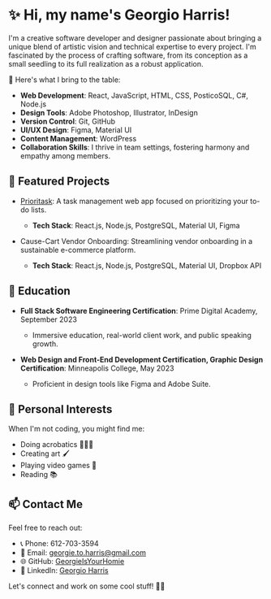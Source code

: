 # ✨ Hi, my name's Georgio Harris!

I'm a creative software developer and designer passionate about bringing a unique blend of artistic vision and technical expertise to every project. I'm fascinated by the process of crafting software, from its conception as a small seedling to its full realization as a robust application.

🚀 Here's what I bring to the table:
- **Web Development**: React, JavaScript, HTML, CSS, PosticoSQL, C#, Node.js
- **Design Tools**: Adobe Photoshop, Illustrator, InDesign
- **Version Control**: Git, GitHub
- **UI/UX Design**: Figma, Material UI
- **Content Management**: WordPress
- **Collaboration Skills**: I thrive in team settings, fostering harmony and empathy among members.

## 📂 Featured Projects

- [Prioritask](https://prioirtask-3d02e9c6acd9.herokuapp.com/#/home): A task management web app focused on prioritizing your to-do lists.
  - **Tech Stack**: React.js, Node.js, PostgreSQL, Material UI, Figma

- Cause-Cart Vendor Onboarding: Streamlining vendor onboarding in a sustainable e-commerce platform.
  - **Tech Stack**: React.js, Node.js, PostgreSQL, Material UI, Dropbox API

## 🌱 Education

- **Full Stack Software Engineering Certification**: Prime Digital Academy, September 2023
  - Immersive education, real-world client work, and public speaking growth.

- **Web Design and Front-End Development Certification, Graphic Design Certification**: Minneapolis College, May 2023
  - Proficient in design tools like Figma and Adobe Suite.

## 🎨 Personal Interests

When I'm not coding, you might find me:
- Doing acrobatics 🤸🏾‍♂️
- Creating art 🖌
- Playing video games 👾
- Reading 📚

## 📫 Contact Me

Feel free to reach out:
- 📞 Phone: 612-703-3594
- 📧 Email: georgie.to.harris@gmail.com
- 🌐 GitHub: [GeorgieIsYourHomie](https://github.com/GeorgieIsYourHomie)
- 💼 LinkedIn: [Georgio Harris](https://www.linkedin.com/in/georgio-harris-82370a239/)

Let's connect and work on some cool stuff! 👨‍💻
